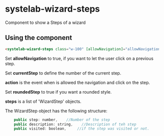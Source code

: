 # systelab-wizard-steps

Component to show a Steps of a wizard

## Using the component

```html
<systelab-wizard-steps class="w-100" [allowNavigation]="allowNavigation" [steps]="steps" [(currentStep)]="'1'" (action)="gotoStep($event)" [roundedStep]="roundedStep"></systelab-wizard-steps>
```

Set **allowNavigation** to true, if you want to let the user click on a previous step.

Set **currentStep** to define the number of the current step.

**action** is the event when is allowed the navigation and click on the step.

Set **roundedStep** to true if you want a rounded style.

**steps** is a list of 'WizardStep' objects.

The WizardStep object has the following structure:

```javascript
    public step: number,    //Number of the step
    public description: string,    //Description of teh step
    public visited: boolean,     //if the step was visited or not.
```
